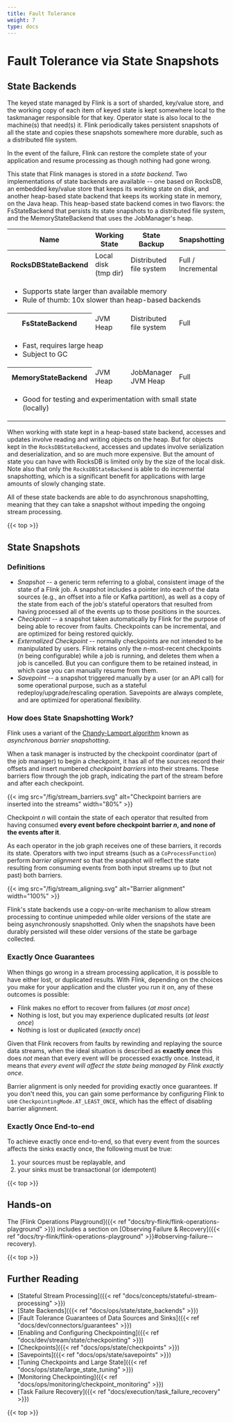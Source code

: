```yaml
---
title: Fault Tolerance
weight: 7
type: docs
---
```

<!--
Licensed to the Apache Software Foundation (ASF) under one
or more contributor license agreements.  See the NOTICE file
distributed with this work for additional information
regarding copyright ownership.  The ASF licenses this file
to you under the Apache License, Version 2.0 (the
"License"); you may not use this file except in compliance
with the License.  You may obtain a copy of the License at

  http://www.apache.org/licenses/LICENSE-2.0

Unless required by applicable law or agreed to in writing,
software distributed under the License is distributed on an
"AS IS" BASIS, WITHOUT WARRANTIES OR CONDITIONS OF ANY
KIND, either express or implied.  See the License for the
specific language governing permissions and limitations
under the License.
-->

# Fault Tolerance via State Snapshots

## State Backends

The keyed state managed by Flink is a sort of sharded, key/value store, and the working copy of each
item of keyed state is kept somewhere local to the taskmanager responsible for that key. Operator
state is also local to the machine(s) that need(s) it. Flink periodically takes persistent snapshots
of all the state and copies these snapshots somewhere more durable, such as a distributed file
system.

In the event of the failure, Flink can restore the complete state of your application and resume
processing as though nothing had gone wrong.

This state that Flink manages is stored in a _state backend_. Two implementations of state backends
are available -- one based on RocksDB, an embedded key/value store that keeps its working state on
disk, and another heap-based state backend that keeps its working state in memory, on the Java heap.
This heap-based state backend comes in two flavors: the FsStateBackend that persists its state
snapshots to a distributed file system, and the MemoryStateBackend that uses the JobManager's heap.

<table class="table table-bordered">
  <thead>
    <tr class="book-hint info">
      <th class="text-left">Name</th>
      <th class="text-left">Working State</th>
      <th class="text-left">State Backup</th>
      <th class="text-left">Snapshotting</th>
    </tr>
  </thead>
  <tbody>
    <tr>
      <th class="text-left">RocksDBStateBackend</th>
      <td class="text-left">Local disk (tmp dir)</td>
      <td class="text-left">Distributed file system</td>
      <td class="text-left">Full / Incremental</td>
    </tr>
    <tr>
      <td colspan="4" class="text-left">
        <ul>
          <li>Supports state larger than available memory</li>
          <li>Rule of thumb: 10x slower than heap-based backends</li>
        </ul>
      </td>
    </tr>
    <tr>
      <th class="text-left">FsStateBackend</th>
      <td class="text-left">JVM Heap</td>
      <td class="text-left">Distributed file system</td>
      <td class="text-left">Full</td>
    </tr>
    <tr>
      <td colspan="4" class="text-left">
        <ul>
          <li>Fast, requires large heap</li>
          <li>Subject to GC</li>
        </ul>
      </td>
    </tr>
    <tr>
      <th class="text-left">MemoryStateBackend</th>
      <td class="text-left">JVM Heap</td>
      <td class="text-left">JobManager JVM Heap</td>
      <td class="text-left">Full</td>
    </tr>
    <tr>
      <td colspan="4" class="text-left">
        <ul>
          <li>Good for testing and experimentation with small state (locally)</li>
        </ul>
      </td>
    </tr>
  </tbody>
</table>

When working with state kept in a heap-based state backend, accesses and updates involve reading and
writing objects on the heap. But for objects kept in the `RocksDBStateBackend`, accesses and updates
involve serialization and deserialization, and so are much more expensive. But the amount of state
you can have with RocksDB is limited only by the size of the local disk. Note also that only the
`RocksDBStateBackend` is able to do incremental snapshotting, which is a significant benefit for
applications with large amounts of slowly changing state.

All of these state backends are able to do asynchronous snapshotting, meaning that they can take a
snapshot without impeding the ongoing stream processing.

{{< top >}}

## State Snapshots

### Definitions

* _Snapshot_ -- a generic term referring to a global, consistent image of the state of a Flink job.
  A snapshot includes a pointer into each of the data sources (e.g., an offset into a file or Kafka
  partition), as well as a copy of the state from each of the job's stateful operators that resulted
  from having processed all of the events up to those positions in the sources.
* _Checkpoint_ -- a snapshot taken automatically by Flink for the purpose of being able to recover
  from faults. Checkpoints can be incremental, and are optimized for being restored quickly.
* _Externalized Checkpoint_ -- normally checkpoints are not intended to be manipulated by users.
  Flink retains only the _n_-most-recent checkpoints (_n_ being configurable) while a job is
  running, and deletes them when a job is cancelled. But you can configure them to be retained
  instead, in which case you can manually resume from them.
* _Savepoint_ -- a snapshot triggered manually by a user (or an API call) for some operational
  purpose, such as a stateful redeploy/upgrade/rescaling operation. Savepoints are always complete,
  and are optimized for operational flexibility.

### How does State Snapshotting Work?

Flink uses a variant of the [Chandy-Lamport algorithm](https://en.wikipedia.org/wiki/Chandy-Lamport_algorithm) known as _asynchronous barrier
snapshotting_.

When a task manager is instructed by the checkpoint coordinator (part of the job manager) to begin a
checkpoint, it has all of the sources record their offsets and insert numbered _checkpoint barriers_
into their streams. These barriers flow through the job graph, indicating the part of the stream
before and after each checkpoint. 

{{< img src="/fig/stream_barriers.svg" alt="Checkpoint barriers are inserted into the streams" width="80%" >}}

Checkpoint _n_ will contain the state of each operator that resulted from having consumed **every
event before checkpoint barrier _n_, and none of the events after it**.

As each operator in the job graph receives one of these barriers, it records its state. Operators
with two input streams (such as a `CoProcessFunction`) perform _barrier alignment_ so that the
snapshot will reflect the state resulting from consuming events from both input streams up to (but
not past) both barriers.

{{< img src="/fig/stream_aligning.svg" alt="Barrier alignment" width="100%" >}}

Flink's state backends use a copy-on-write mechanism to allow stream processing to continue
unimpeded while older versions of the state are being asynchronously snapshotted. Only when the
snapshots have been durably persisted will these older versions of the state be garbage collected.

### Exactly Once Guarantees

When things go wrong in a stream processing application, it is possible to have either lost, or
duplicated results. With Flink, depending on the choices you make for your application and the
cluster you run it on, any of these outcomes is possible:

- Flink makes no effort to recover from failures (_at most once_)
- Nothing is lost, but you may experience duplicated results (_at least once_)
- Nothing is lost or duplicated (_exactly once_)

Given that Flink recovers from faults by rewinding and replaying the source data streams, when the
ideal situation is described as **exactly once** this does *not* mean that every event will be
processed exactly once. Instead, it means that _every event will affect the state being managed by
Flink exactly once_. 

Barrier alignment is only needed for providing exactly once guarantees. If you don't need this, you
can gain some performance by configuring Flink to use `CheckpointingMode.AT_LEAST_ONCE`, which has
the effect of disabling barrier alignment.

### Exactly Once End-to-end

To achieve exactly once end-to-end, so that every event from the sources affects the sinks exactly
once, the following must be true:

1. your sources must be replayable, and
2. your sinks must be transactional (or idempotent)

{{< top >}}

## Hands-on

The [Flink Operations Playground]({{< ref "docs/try-flink/flink-operations-playground" >}}) includes a section on
[Observing Failure & Recovery]({{< ref "docs/try-flink/flink-operations-playground" >}}#observing-failure--recovery).

{{< top >}}

## Further Reading

- [Stateful Stream Processing]({{< ref "docs/concepts/stateful-stream-processing" >}})
- [State Backends]({{< ref "docs/ops/state/state_backends" >}})
- [Fault Tolerance Guarantees of Data Sources and Sinks]({{< ref "docs/dev/connectors/guarantees" >}})
- [Enabling and Configuring Checkpointing]({{< ref "docs/dev/stream/state/checkpointing" >}})
- [Checkpoints]({{< ref "docs/ops/state/checkpoints" >}})
- [Savepoints]({{< ref "docs/ops/state/savepoints" >}})
- [Tuning Checkpoints and Large State]({{< ref "docs/ops/state/large_state_tuning" >}})
- [Monitoring Checkpointing]({{< ref "docs/ops/monitoring/checkpoint_monitoring" >}})
- [Task Failure Recovery]({{< ref "docs/execution/task_failure_recovery" >}})

{{< top >}}
